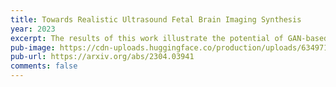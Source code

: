 ```yaml
---
title: Towards Realistic Ultrasound Fetal Brain Imaging Synthesis
year: 2023
excerpt: The results of this work illustrate the potential of GAN-based and diffusion-based methods to synthesise realistic high-resolution ultrasound images.
pub-image: https://cdn-uploads.huggingface.co/production/uploads/6349716695ab8cce385f450e/RArVBPLLxPX_5rqSzXnp9.png
pub-url: https://arxiv.org/abs/2304.03941
comments: false
---
```


